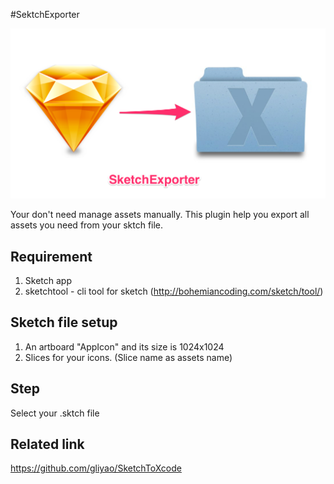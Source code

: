 #SektchExporter

![SketchExporter.png](https://raw.githubusercontent.com/gliyao/SketchExporter/master/SketchExporter.png)

Your don't need manage assets manually. This plugin help you export all assets you need from your sktch file.

## Requirement
1. Sketch app
2. sketchtool - cli tool for sketch (http://bohemiancoding.com/sketch/tool/)

## Sketch file setup
1. An artboard "AppIcon" and its size is 1024x1024
2. Slices for your icons. (Slice name as assets name)

## Step
Select your .sktch file

## Related link
https://github.com/gliyao/SketchToXcode

